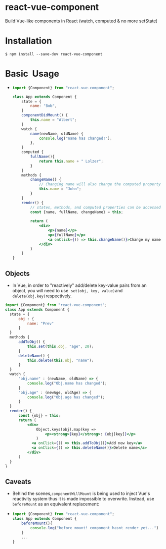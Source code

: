 # react-vue-component

Build Vue-like components in React (watch, computed & no more setState)

# Installation

`$ npm install --save-dev react-vue-component`

# Basic  Usage

- ```jsx
  import {Component} from "react-vue-component";
  
  class App extends Component {
      state = {
          name: "Bob", 
      }
      componentDidMount() {
          this.name = "Albert";
      }
      watch {
          name(newName, oldName) {
              console.log("name has changed!");
          },
      }
      computed {
          fullName(){
              return this.name + " Lolzer";
          }
      }
      methods {
          changeName() {
              // Changing name will also change the computed property fullName
              this.name = "John";
          }
      }
      render() {
          // states, methods, and computed properties can be accessed directly via `this` just like in Vue
          const {name, fullName, changeName} = this;
          
          return (
              <div>
                  <p>{name}</p>
                  <p>{fullName}</p>
                  <a onClick={() => this.changeName()}>Change my name</a>  
              </div>   
          )
      }
  }
  ```

## Objects

- In Vue, in order to "reactively" add/delete key-value pairs from an object, you will need to use  `set(obj, key, value)`and `delete(obj,key)`respectively.

```jsx
import {Component} from "react-vue-component";
class App extends Component {
  state = {
      obj : {
          name: "Prev"
      }
  }
  methods {
      addToObj() {
          this.set(this.obj, "age", 20); 
      }
      deleteName() {
          this.delete(this.obj, "name");
      }
  }
  watch {
      "obj.name" : (newName, oldName) => {
          console.log("Obj.name has changed");
      }
      "obj.age" : (newAge, oldAge) => {
          console.log("Obj.age has changed");
      }
  }
  render() {
      const {obj} = this;
      return (
          <div>
              Object.keys(obj).map(key => 
                  <p><strong>{key}</strong>: {obj[key]}</p>
              ) 
            <a onClick={() => this.addToObj()}>Add new key</a>
            <a onClick={() => this.deleteName()}>Delete name</a>
          </div>
      )
  }
}
```



## Caveats

-  Behind the scenes,`componentWillMount` is being used to inject Vue's reactivity system thus it is made impossible to overwrite. Instead, use `beforeMount` as an equivalent replacement:

- ```jsx
  import {Component} from "react-vue-component";
  class App extends Component {
      beforeMount(){
          console.log("before mount! component hasnt render yet...")
      }
      ...
  }
  ```
